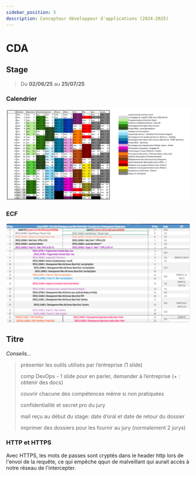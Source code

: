 ```yaml
---
sidebar_position: 5
description: Concepteur développeur d'applications (2024-2025)
---
```


# CDA

## Stage

> Du **02/06/25** au **25/07/25**

### Calendrier

![Calendrier CDA](/img/cda_calendrier.png)

### ECF

![Calendrier ECF](/img/cda_ecf.png)

## Titre

<em>Conseils...</em>

> présenter les outils utilisés par l’entreprise (1 slide)
> 
> comp DevOps - 1 slide pour en parler, demander à l’entreprise (+ : obtenir des docs)
> 
> couvrir chacune des compétences même si non pratiquées
> 
> confidentialité et secret pro du jury
> 
> mail reçu au début du stage: date d’oral et date de retour du dossier
> 
> imprimer des dossiers pour les fournir au jury (normalement 2 jurys)

### HTTP et HTTPS

Avec HTTPS, les mots de passes sont cryptés dans le header http lors de l'envoi de la requête, ce qui empêche qqun de malveillant qui aurait accès à notre réseau de l'intercepter.